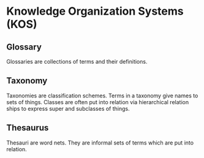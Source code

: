 # Knowledge Organization Systems (KOS)

## Glossary
<!--{
  "uri": "https://my.org/vocabulary/#glossary",
  "aliases": "Vocabulary"
}-->
Glossaries are collections of terms and their definitions.

## Taxonomy
<!--{
  "uri": "https://my.org/vocabulary/#taxonomy"
}-->
Taxonomies are classification schemes. Terms in a taxonomy give names to sets of things. Classes are often put into relation via hierarchical relation ships to express super and subclasses of things.

## Thesaurus
<!--{
  "uri": "https://my.org/vocabulary/#thesaurus"
}-->
Thesauri are word nets. They are informal sets of terms which are put into relation.
